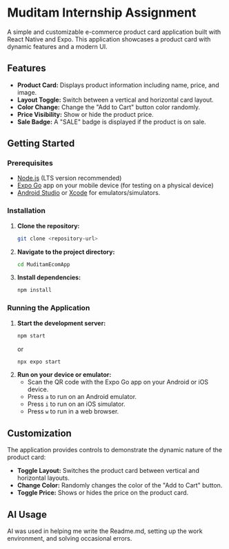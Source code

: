 # Muditam Internship Assignment

A simple and customizable e-commerce product card application built with React Native and Expo. This application showcases a product card with dynamic features and a modern UI.

## Features

*   **Product Card:** Displays product information including name, price, and image.
*   **Layout Toggle:** Switch between a vertical and horizontal card layout.
*   **Color Change:** Change the "Add to Cart" button color randomly.
*   **Price Visibility:** Show or hide the product price.
*   **Sale Badge:** A "SALE" badge is displayed if the product is on sale.

## Getting Started

### Prerequisites

*   [Node.js](https://nodejs.org/) (LTS version recommended)
*   [Expo Go](https://expo.dev/go) app on your mobile device (for testing on a physical device)
*   [Android Studio](https://developer.android.com/studio) or [Xcode](https://developer.apple.com/xcode/) for emulators/simulators.

### Installation

1.  **Clone the repository:**
    ```bash
    git clone <repository-url>
    ```
2.  **Navigate to the project directory:**
    ```bash
    cd MuditamEcomApp
    ```
3.  **Install dependencies:**
    ```bash
    npm install
    ```

### Running the Application

1.  **Start the development server:**
    ```bash
    npm start
    ```
    or
    ```bash
    npx expo start
    ```
2.  **Run on your device or emulator:**
    - Scan the QR code with the Expo Go app on your Android or iOS device.
    - Press `a` to run on an Android emulator.
    - Press `i` to run on an iOS simulator.
    - Press `w` to run in a web browser.

## Customization

The application provides controls to demonstrate the dynamic nature of the product card:

*   **Toggle Layout:** Switches the product card between vertical and horizontal layouts.
*   **Change Color:** Randomly changes the color of the "Add to Cart" button.
*   **Toggle Price:** Shows or hides the price on the product card.

## AI Usage

AI was used in helping me write the Readme.md, setting up the work environment, and solving occasional errors.
